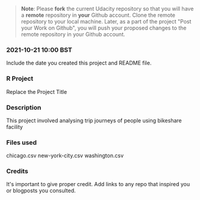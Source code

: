 >**Note**: Please **fork** the current Udacity repository so that you will have a **remote** repository in **your** Github account. Clone the remote repository to your local machine. Later, as a part of the project "Post your Work on Github", you will push your proposed changes to the remote repository in your Github account.

### 2021-10-21 10:00 BST
Include the date you created this project and README file.

### R Project
Replace the Project Title

### Description
This project involved analysing trip journeys of people using bikeshare facility

### Files used
chicago.csv
new-york-city.csv
washington.csv

### Credits
It's important to give proper credit. Add links to any repo that inspired you or blogposts you consulted.

